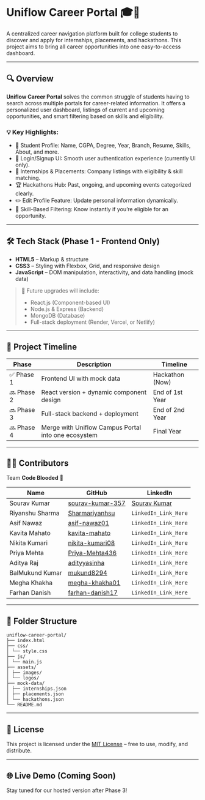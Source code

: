 # Uniflow Career Portal 🎓🚀

A centralized career navigation platform built for college students to discover and apply for internships, placements, and hackathons. This project aims to bring all career opportunities into one easy-to-access dashboard.

---

## 🔍 Overview

**Uniflow Career Portal** solves the common struggle of students having to search across multiple portals for career-related information. It offers a personalized user dashboard, listings of current and upcoming opportunities, and smart filtering based on skills and eligibility.

### 💡 Key Highlights:
- 📄 Student Profile: Name, CGPA, Degree, Year, Branch, Resume, Skills, About, and more.
- 🔐 Login/Signup UI: Smooth user authentication experience (currently UI only).
- 💼 Internships & Placements: Company listings with eligibility & skill matching.
- 🏆 Hackathons Hub: Past, ongoing, and upcoming events categorized clearly.
- ✏️ Edit Profile Feature: Update personal information dynamically.
- 🔎 Skill-Based Filtering: Know instantly if you’re eligible for an opportunity.

---

## 🛠️ Tech Stack (Phase 1 - Frontend Only)

- **HTML5** – Markup & structure  
- **CSS3** – Styling with Flexbox, Grid, and responsive design  
- **JavaScript** – DOM manipulation, interactivity, and data handling (mock data)

> 🔄 Future upgrades will include:
> - React.js (Component-based UI)
> - Node.js & Express (Backend)
> - MongoDB (Database)
> - Full-stack deployment (Render, Vercel, or Netlify)

---

## 🚧 Project Timeline

| Phase | Description | Timeline |
|-------|-------------|----------|
| ✅ Phase 1 | Frontend UI with mock data | Hackathon (Now) |
| 🔜 Phase 2 | React version + dynamic component design | End of 1st Year |
| 🔜 Phase 3 | Full-stack backend + deployment | End of 2nd Year |
| 🔜 Phase 4 | Merge with Uniflow Campus Portal into one ecosystem | Final Year |

---

## 👨‍💻 Contributors

Team **Code Blooded** 💉

| Name           | GitHub                                 | LinkedIn                                 |
|----------------|----------------------------------------|------------------------------------------|
| Sourav Kumar   | [sourav-kumar-357](https://github.com/sourav-kumar-357) | [Sourav Kumar](https://www.linkedin.com/in/souravkumar357) |
| Riyanshu Sharma | [Sharmariyanhsu](https://github.com/Sharmariyanhsu) | `LinkedIn_Link_Here`                     |
| Asif Nawaz | [asif-nawaz01](https://github.com/asif-nawaz01) | `LinkedIn_Link_Here`                     |
| Kavita Mahato | [kavita-mahato](https://github.com/kavita-mahato) | `LinkedIn_Link_Here`                     |
| Nikita Kumari | [nikita-kumari08](https://github.com/nikita-kumari08) | `LinkedIn_Link_Here`                     |
| Priya Mehta | [Priya-Mehta436](https://github.com/Priya-Mehta436) | `LinkedIn_Link_Here`                     |
| Aditya Raj | [adityyasinha](https://github.com/adityyasinha) | `LinkedIn_Link_Here`                     |
| BalMukund Kumar | [mukund8294](https://github.com/mukund8294) | `LinkedIn_Link_Here`                     |
| Megha Khakha | [megha-khakha01](https://github.com/megha-khakha01) | `LinkedIn_Link_Here`                     |
|Farhan Danish | [farhan-danish17](https://github.com/farhan-danish17) | `LinkedIn_Link_Here`                     |

---

## 📁 Folder Structure

```
uniflow-career-portal/
├── index.html
├── css/
│ └── style.css
├── js/
│ └── main.js
├── assets/
│ ├── images/
│ └── logos/
├── mock-data/
│ ├── internships.json
│ ├── placements.json
│ └── hackathons.json
└── README.md
```


---

## 📄 License

This project is licensed under the [MIT License](https://opensource.org/licenses/MIT) – free to use, modify, and distribute.

---

## 🌐 Live Demo (Coming Soon)

Stay tuned for our hosted version after Phase 3!

